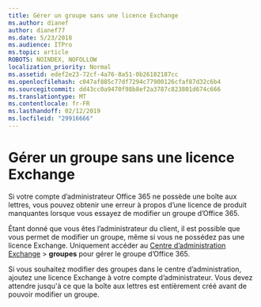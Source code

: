 ```yaml
---
title: Gérer un groupe sans une licence Exchange
ms.author: dianef
author: dianef77
ms.date: 5/23/2018
ms.audience: ITPro
ms.topic: article
ROBOTS: NOINDEX, NOFOLLOW
localization_priority: Normal
ms.assetid: edef2e23-72cf-4a76-8a51-0b26182187cc
ms.openlocfilehash: c047af885c77df7294c77900126cfaf87d32c6b4
ms.sourcegitcommit: dd43cc0a9470f98b8ef2a3787c823801d674c666
ms.translationtype: MT
ms.contentlocale: fr-FR
ms.lasthandoff: 02/12/2019
ms.locfileid: "29916666"
---
```

# <a name="manage-a-group-without-an-exchange-license"></a>Gérer un groupe sans une licence Exchange

Si votre compte d’administrateur Office 365 ne possède une boîte aux lettres, vous pouvez obtenir une erreur à propos d’une licence de produit manquantes lorsque vous essayez de modifier un groupe d’Office 365.
  
Étant donné que vous êtes l’administrateur du client, il est possible que vous permet de modifier un groupe, même si vous ne possédez pas une licence Exchange. Uniquement accéder au [Centre d’administration Exchange](https://outlook.office365.com/ecp.aspx) \> **groupes** pour gérer le groupe d’Office 365. 
  
Si vous souhaitez modifier des groupes dans le centre d’administration, ajoutez une licence Exchange à votre compte d’administrateur. Vous devez attendre jusqu'à ce que la boîte aux lettres est entièrement créé avant de pouvoir modifier un groupe.
  

